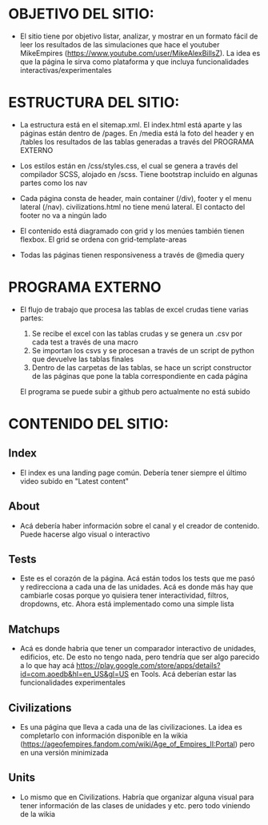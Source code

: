 # OBJETIVO DEL SITIO:

- El sitio tiene por objetivo listar, analizar, y mostrar en un formato fácil de leer los resultados de las simulaciones que hace el youtuber MikeEmpires (https://www.youtube.com/user/MikeAlexBillsZ). La idea es que la página le sirva como plataforma y que incluya funcionalidades interactivas/experimentales

# ESTRUCTURA DEL SITIO:

- La estructura está en el sitemap.xml. El index.html está aparte y las páginas están dentro de /pages. En /media está la foto del header y en /tables los resultados de las tablas generadas a través del PROGRAMA EXTERNO

- Los estilos están en /css/styles.css, el cual se genera a través del compilador SCSS, alojado en /scss. Tiene bootstrap incluido en algunas partes como los nav

- Cada página consta de header, main container (/div), footer y el menu lateral (/nav). civilizations.html no tiene menú lateral. El contacto del footer no va a ningún lado

- El contenido está diagramado con grid y los menúes también tienen flexbox. El grid se ordena con grid-template-areas

- Todas las páginas tienen responsiveness a través de @media query 

# PROGRAMA EXTERNO

- El flujo de trabajo que procesa las tablas de excel crudas tiene varias partes:
	1) Se recibe el excel con las tablas crudas y se genera un .csv por cada test a través de una macro
	2) Se importan los csvs y se procesan a través de un script de python que devuelve las tablas finales
	3) Dentro de las carpetas de las tablas, se hace un script constructor de las páginas que pone la tabla correspondiente en cada página

  El programa se puede subir a github pero actualmente no está subido

# CONTENIDO DEL SITIO:

## Index

- El index es una landing page común. Debería tener siempre el último video subido en "Latest content"

## About

- Acá debería haber información sobre el canal y el creador de contenido. Puede hacerse algo visual o interactivo

## Tests

- Este es el corazón de la página. Acá están todos los tests que me pasó y redirecciona a cada una de las unidades. Acá es donde más hay que cambiarle cosas porque yo quisiera tener interactividad, filtros, dropdowns, etc. Ahora está implementado como una simple lista

## Matchups

- Acá es donde habria que tener un comparador interactivo de unidades, edificios, etc. De esto no tengo nada, pero tendría que ser algo parecido a lo que hay acá https://play.google.com/store/apps/details?id=com.aoedb&hl=en_US&gl=US en Tools. Acá deberían estar las funcionalidades experimentales


## Civilizations

- Es una página que lleva a cada una de las civilizaciones. La idea es completarlo con información disponible en la wikia (https://ageofempires.fandom.com/wiki/Age_of_Empires_II:Portal) pero en una versión minimizada

## Units

- Lo mismo que en Civilizations. Habría que organizar alguna visual para tener información de las clases de unidades y etc. pero todo viniendo de la wikia